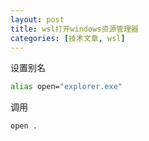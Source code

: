 ```yaml
---
layout: post
title: wsl打开windows资源管理器
categories: [技术文章, wsl]
---
```


设置别名
```sh
alias open="explorer.exe"
```

调用
```sh
open .
```
